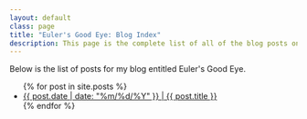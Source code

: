 ```yaml
---
layout: default
class: page
title: "Euler's Good Eye: Blog Index"
description: This page is the complete list of all of the blog posts on Euler's Good Eye in chronological order.
---
```


Below is the list of posts for my blog entitled Euler's Good Eye.

<ul>
  {% for post in site.posts %}
    <li>
      <a href="{{ post.url }}">{{ post.date | date: "%m/%d/%Y" }} | {{ post.title }}</a>
    </li>
  {% endfor %}
</ul>
